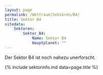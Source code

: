 ```yaml
---
layout: page
permalink: /Weltraum/Sektoren/B4/
title: Sektor B4
sitedata:
    Sektoren:
        Sektor_B4:
            Name: Sektor B4
            Hauptplanet: ""
---
```




Der Sektor B4 ist noch nahezu unerforscht.

{% include sektorinfo.md data=page.title %}
